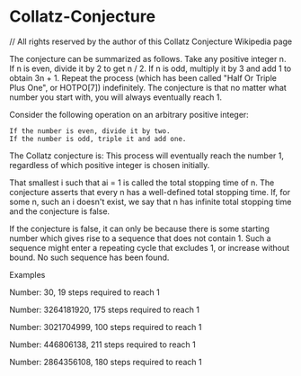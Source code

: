 # Collatz-Conjecture

// All rights reserved by the author of this Collatz Conjecture Wikipedia page

The conjecture can be summarized as follows. Take any positive integer n.
If n is even, divide it by 2 to get n / 2. If n is odd, multiply it by 3 and add 1 to obtain 3n + 1. 
Repeat the process (which has been called "Half Or Triple Plus One", or HOTPO[7]) indefinitely. 
The conjecture is that no matter what number you start with, you will always eventually reach 1.

Consider the following operation on an arbitrary positive integer:

    If the number is even, divide it by two.
    If the number is odd, triple it and add one.
    
 The Collatz conjecture is: This process will eventually reach the number 1, regardless of which positive integer is chosen initially.

That smallest i such that ai = 1 is called the total stopping time of n.
The conjecture asserts that every n has a well-defined total stopping time.
If, for some n, such an i doesn't exist, we say that n has infinite total stopping time and the conjecture is false.

If the conjecture is false, it can only be because there is some starting number which gives rise to a sequence that does not contain 1. 
Such a sequence might enter a repeating cycle that excludes 1, or increase without bound. No such sequence has been found.

Examples

Number: 30,
19 steps required to reach 1

Number: 3264181920,
175 steps required to reach 1

Number: 3021704999,
100 steps required to reach 1

Number: 446806138,
211 steps required to reach 1

Number: 2864356108,
180 steps required to reach 1
